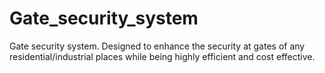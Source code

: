 # Gate_security_system

Gate security system. Designed to enhance the security at gates of any residential/industrial places while being highly efficient and cost effective.
